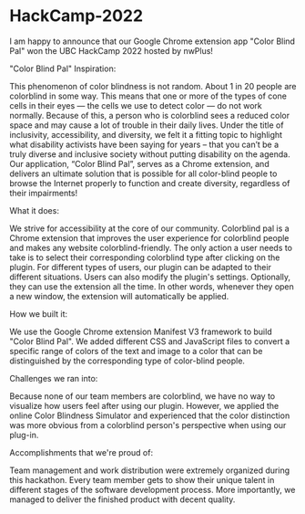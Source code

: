 # HackCamp-2022

I am happy to announce that our Google Chrome extension app "Color Blind Pal" won the UBC HackCamp 2022 hosted by nwPlus!



"Color Blind Pal" Inspiration:

This phenomenon of color blindness is not random. About 1 in 20 people are colorblind in some way. This means that one or more of the types of cone cells in their eyes — the cells we use to detect color — do not work normally. Because of this, a person who is colorblind sees a reduced color space and may cause a lot of trouble in their daily lives. Under the title of inclusivity, accessibility, and diversity, we felt it a fitting topic to highlight what disability activists have been saying for years – that you can’t be a truly diverse and inclusive society without putting disability on the agenda. Our application, “Color Blind Pal”, serves as a Chrome extension, and delivers an ultimate solution that is possible for all color-blind people to browse the Internet properly to function and create diversity, regardless of their impairments!

What it does:

We strive for accessibility at the core of our community. Colorblind pal is a Chrome extension that improves the user experience for colorblind people and makes any website colorblind-friendly. The only action a user needs to take is to select their corresponding colorblind type after clicking on the plugin. For different types of users, our plugin can be adapted to their different situations. Users can also modify the plugin's settings. Optionally, they can use the extension all the time. In other words, whenever they open a new window, the extension will automatically be applied.

How we built it:

We use the Google Chrome extension Manifest V3 framework to build "Color Blind Pal". We added different CSS and JavaScript files to convert a specific range of colors of the text and image to a color that can be distinguished by the corresponding type of color-blind people.

Challenges we ran into:

Because none of our team members are colorblind, we have no way to visualize how users feel after using our plugin. However, we applied the online Color Blindness Simulator and experienced that the color distinction was more obvious from a colorblind person's perspective when using our plug-in.

Accomplishments that we're proud of:

Team management and work distribution were extremely organized during this hackathon. Every team member gets to show their unique talent in different stages of the software development process. More importantly, we managed to deliver the finished product with decent quality.
